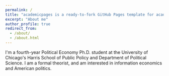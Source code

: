 ```yaml
---
permalink: /
title: "academicpages is a ready-to-fork GitHub Pages template for academic personal websites"
excerpt: "About me"
author_profile: true
redirect_from: 
  - /about/
  - /about.html
---
```


I'm a fourth-year Political Economy Ph.D. student at the University of Chicago's Harris School of Public Policy and Department of Political Science. I am a formal theorist, and am interested in information economics and American politics. 